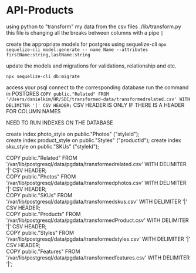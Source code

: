 # API-Products

using python to "transform" my data from the csv files
./lib/transform.py
this file is changing all the breaks between columns with a pipe `|`

create the appropriate models for postgres using sequelize-cli
`npx sequelize-cli model:generate -- name Name --attributes firstName:string,lastName:string`

update the models and migrations for validations, relationship and etc.

`npx sequelize-cli db:migrate`

access your psql
connect to the corresponding database
run the command in POSTGRES
`COPY public."Related" FROM '/Users/danielkim/HR/SDC/transformed-data/transformedrelated.csv' WITH DELIMITER '|' CSV HEADER;`
CSV HEADER IS ONLY IF THERE IS A HEADER FOR COLUMN NAMES

NEED TO RUN INDEXES ON THE DATABASE

create index photo_style on public."Photos" ("styleId");  
create index product_style on public."Styles" ("productId");
create index sku_style on public."SKUs" ("styleId");

COPY public."Related" FROM '/var/lib/postgresql/data/pgdata/transformedrelated.csv' WITH DELIMITER '|' CSV HEADER;  
COPY public."Photos" FROM '/var/lib/postgresql/data/pgdata/transformedphotos.csv' WITH DELIMITER '|' CSV HEADER;  
COPY public."SKUs" FROM '/var/lib/postgresql/data/pgdata/transformedskus.csv' WITH DELIMITER '|' CSV HEADER;  
COPY public."Products" FROM '/var/lib/postgresql/data/pgdata/transformedProduct.csv' WITH DELIMITER '|' CSV HEADER;  
COPY public."Styles" FROM '/var/lib/postgresql/data/pgdata/transformedstyles.csv' WITH DELIMITER '|' CSV HEADER;  
COPY public."Features" FROM '/var/lib/postgresql/data/pgdata/transformedfeatures.csv' WITH DELIMITER '|';
